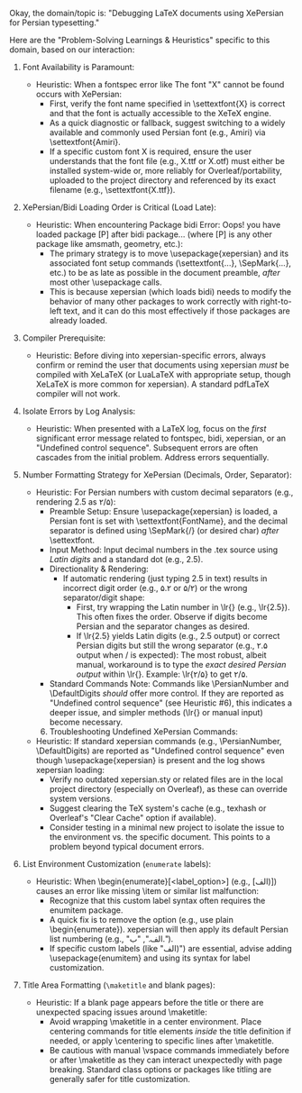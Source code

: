 Okay, the domain/topic is: "Debugging LaTeX documents using XePersian for Persian typesetting."

Here are the "Problem-Solving Learnings & Heuristics" specific to this domain, based on our interaction:

1.  Font Availability is Paramount:
    *   Heuristic: When a fontspec error like The font "X" cannot be found occurs with XePersian:
        *   First, verify the font name specified in \settextfont{X} is correct and that the font is actually accessible to the XeTeX engine.
        *   As a quick diagnostic or fallback, suggest switching to a widely available and commonly used Persian font (e.g., Amiri) via \settextfont{Amiri}.
        *   If a specific custom font X is required, ensure the user understands that the font file (e.g., X.ttf or X.otf) must either be installed system-wide or, more reliably for Overleaf/portability, uploaded to the project directory and referenced by its exact filename (e.g., \settextfont{X.ttf}).

2.  XePersian/Bidi Loading Order is Critical (Load Late):
    *   Heuristic: When encountering Package bidi Error: Oops! you have loaded package [P] after bidi package... (where [P] is any other package like amsmath, geometry, etc.):
        *   The primary strategy is to move \usepackage{xepersian} and its associated font setup commands (\settextfont{...}, \SepMark{...}, etc.) to be as late as possible in the document preamble, *after* most other \usepackage calls.
        *   This is because xepersian (which loads bidi) needs to modify the behavior of many other packages to work correctly with right-to-left text, and it can do this most effectively if those packages are already loaded.

3.  Compiler Prerequisite:
    *   Heuristic: Before diving into xepersian-specific errors, always confirm or remind the user that documents using xepersian *must* be compiled with XeLaTeX (or LuaLaTeX with appropriate setup, though XeLaTeX is more common for xepersian). A standard pdfLaTeX compiler will not work.

4.  Isolate Errors by Log Analysis:
    *   Heuristic: When presented with a LaTeX log, focus on the *first* significant error message related to fontspec, bidi, xepersian, or an "Undefined control sequence". Subsequent errors are often cascades from the initial problem. Address errors sequentially.

5.  Number Formatting Strategy for XePersian (Decimals, Order, Separator):
    *   Heuristic: For Persian numbers with custom decimal separators (e.g., rendering 2.5 as ۲/۵):
        *   Preamble Setup: Ensure \usepackage{xepersian} is loaded, a Persian font is set with \settextfont{FontName}, and the decimal separator is defined using \SepMark{/} (or desired char) *after* \settextfont.
        *   Input Method: Input decimal numbers in the .tex source using *Latin digits* and a standard dot (e.g., 2.5).
        *   Directionality & Rendering:
            *   If automatic rendering (just typing 2.5 in text) results in incorrect digit order (e.g., ۵.۲ or ۵/۲) or the wrong separator/digit shape:
                *   First, try wrapping the Latin number in \lr{} (e.g., \lr{2.5}). This often fixes the order. Observe if digits become Persian and the separator changes as desired.
                *   If \lr{2.5} yields Latin digits (e.g., 2.5 output) or correct Persian digits but still the wrong separator (e.g., ۲.۵ output when / is expected): The most robust, albeit manual, workaround is to type the *exact desired Persian output* within \lr{}. Example: \lr{۲/۵} to get ۲/۵.
        *   Standard Commands Note: Commands like \PersianNumber and \DefaultDigits *should* offer more control. If they are reported as "Undefined control sequence" (see Heuristic #6), this indicates a deeper issue, and simpler methods (\lr{} or manual input) become necessary.
        6.  Troubleshooting Undefined XePersian Commands:
    *   Heuristic: If standard xepersian commands (e.g., \PersianNumber, \DefaultDigits) are reported as "Undefined control sequence" even though \usepackage{xepersian} is present and the log shows xepersian loading:
        *   Verify no outdated xepersian.sty or related files are in the local project directory (especially on Overleaf), as these can override system versions.
        *   Suggest clearing the TeX system's cache (e.g., texhash or Overleaf's "Clear Cache" option if available).
        *   Consider testing in a minimal new project to isolate the issue to the environment vs. the specific document. This points to a problem beyond typical document errors.

7.  List Environment Customization (`enumerate` labels):
    *   Heuristic: When \begin{enumerate}[<label_option>] (e.g., [الف)]) causes an error like missing \item or similar list malfunction:
        *   Recognize that this custom label syntax often requires the enumitem package.
        *   A quick fix is to remove the option (e.g., use plain \begin{enumerate}). xepersian will then apply its default Persian list numbering (e.g., "الف.", "ب.").
        *   If specific custom labels (like "الف)") are essential, advise adding \usepackage{enumitem} and using its syntax for label customization.

8.  Title Area Formatting (`\maketitle` and blank pages):
    *   Heuristic: If a blank page appears before the title or there are unexpected spacing issues around \maketitle:
        *   Avoid wrapping \maketitle in a center environment. Place centering commands for title elements *inside* the title definition if needed, or apply \centering to specific lines after \maketitle.
        *   Be cautious with manual \vspace commands immediately before or after \maketitle as they can interact unexpectedly with page breaking. Standard class options or packages like titling are generally safer for title customization.